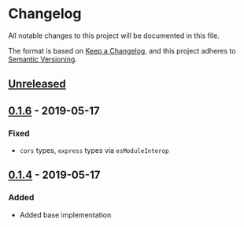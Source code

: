 # Changelog
All notable changes to this project will be documented in this file.

The format is based on [Keep a Changelog](https://keepachangelog.com/en/1.0.0/),
and this project adheres to [Semantic Versioning](https://semver.org/spec/v2.0.0.html).

## [Unreleased]

## [0.1.6] - 2019-05-17
### Fixed
- `cors` types, `express` types via `esModuleInterop`


## [0.1.4] - 2019-05-17
### Added
- Added base implementation

[Unreleased]: https://github.com/AckeeCZ/unicore/compare/v0.1.6...HEAD
[0.1.6]: https://github.com/AckeeCZ/unicore/compare/v0.1.4...v0.1.6
[0.1.4]: https://github.com/AckeeCZ/unicore/compare/298eccb...v0.1.4
